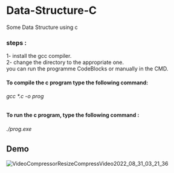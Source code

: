 # Data-Structure-C
Some Data Structure using c
### steps : 
1- install the gcc compiler.<br>
2- change the directory to the appropriate one.<br>
you can run the programme CodeBlocks or manually in the CMD. 
#### To compile the c program type the following command: 
###### gcc *.c -o prog
#### To run the c program, type the following command :
###### ./prog.exe 
## Demo
![VideoCompressorResizeCompressVideo2022_08_31_03_21_36](https://user-images.githubusercontent.com/61426347/187717307-8d03cdb4-8065-4805-bd2e-ed48e974c2b0.gif)
